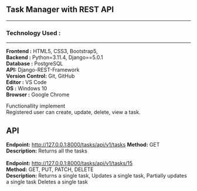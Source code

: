 ## Task Manager with REST API
---
### Technology Used :
---
**Frontend :** HTML5, CSS3, Bootstrap5,  
**Backend :** Python=3.11.4, Django==5.0.1  
**Database :** PostgreSQL  
**API:** Django-REST-Framework  
**Version Control:** Git, GitHub  
**Editor :** VS Code  
**OS :** Windows 10   
**Browser :** Google Chrome

Functionallity implement  
Registered user can create, update, delete, view a task.

## API 
**Endpoint:** http://127.0.0.1:8000/tasks/api/v1/tasks
**Method:** GET  
**Description:**
   Returns all the tasks  <br><br>
**Endpoint:** http://127.0.0.1:8000/tasks/api/v1/tasks/15  
**Method:** GET, PUT, PATCH, DELETE  
**Description:**
Returns a single task,
Updates a single task,
Partially updates a single task
Deletes a single task
